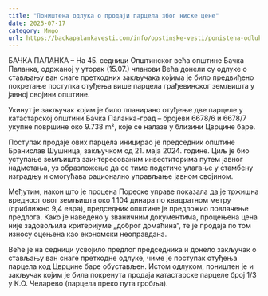 ```yaml
---
title: "Поништена одлука о продаји парцела због ниске цене"
date: 2025-07-17
category: Инфо
url: https://backapalankavesti.com/info/opstinske-vesti/ponistena-odluka-o-prodaji-parecela/
---
```


БАЧКА ПАЛАНКА – На 45. седници Општинског већа општине Бачка Паланка, одржаној у уторак (15.07.) чланови Већа донели су одлуке о стављању ван снаге претходних закључака којима је било предвиђено покретање поступка отуђења више парцела грађевинског земљишта у јавној својини општине.

Укинут је закључак којим је било планирано отуђење две парцеле у катастарској општини Бачка Паланка-град – бројеви 6678/6 и 6678/7 укупне површине око 9.738 m², које се налазе у близини Цврцине баре.

Поступак продаје ових парцела иницирао је председник општине Бранислав Шушница, закључком од 21. маја 2024. године. Циљ је био уступање земљишта заинтересованим инвеститорима путем јавног надметања, уз образложење да се тиме подстиче улагање у стамбену изградњу и омогућава рационално управљање јавном својином.

Међутим, након што је процена Пореске управе показала да је тржишна вредност овог земљишта око 1.104 динара по квадратном метру (приближно 9,4 евра), председник општине је предложио повлачење предлога. Како је наведено у званичним документима, процењена цена није задовољила критеријуме „доброг домаћина“, те је продаја по том износу оцењена као економски неоправдана.

Веће је на седници усвојило предлог председника и донело закључак о стављању ван снаге претходне одлуке, чиме је поступак отуђења парцела код Цврцине баре обустављен. Истом одлуком, поништен је и закључак којим је била покренута продаја катастарске парцеле број 1/3 у К.О. Челарево (парцела преко пута гробља).

